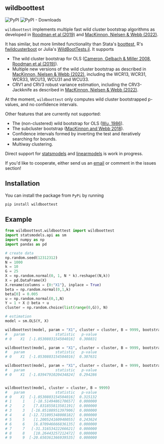 ## wildboottest

![PyPI](https://img.shields.io/pypi/v/wildboottest?label=pypi%20package)
![PyPI - Downloads](https://img.shields.io/pypi/dm/wildboottest)

`wildboottest` implements multiple fast wild cluster
bootstrap algorithms as developed in [Roodman et al
(2019)](https://econpapers.repec.org/paper/qedwpaper/1406.htm) and
[MacKinnon, Nielsen & Webb
(2022)](https://www.econ.queensu.ca/sites/econ.queensu.ca/files/wpaper/qed_wp_1485.pdf).

It has similar, but more limited functionality than Stata's [boottest](), R's [fwildcusterboot]() or Julia's [WildBootTests.jl](). It supports

-   The wild cluster bootstrap for OLS ([Cameron, Gelbach & Miller 2008](https://direct.mit.edu/rest/article-abstract/90/3/414/57731/Bootstrap-Based-Improvements-for-Inference-with),
    [Roodman et al (2019)](https://econpapers.repec.org/paper/qedwpaper/1406.htm)).
-   Multiple new versions of the wild cluster bootstrap as described in
    [MacKinnon, Nielsen & Webb (2022)](https://www.econ.queensu.ca/sites/econ.queensu.ca/files/wpaper/qed_wp_1485.pdf), including the WCR13, WCR31, WCR33,
    WCU13, WCU31 and WCU33.
-   CRV1 and CRV3 robust variance estimation, including the CRV3-Jackknife as 
    described in [MacKinnon, Nielsen & Webb (2022)](https://arxiv.org/pdf/2205.03288.pdf).
    
At the moment, `wildboottest` only computes wild cluster bootstrapped p-values, and no confidence intervals. 

Other features that are currently not supported: 

- The (non-clustered) wild bootstrap for OLS ([Wu, 1986](https://projecteuclid.org/journals/annals-of-statistics/volume-14/issue-4/Jackknife-Bootstrap-and-Other-Resampling-Methods-in-Regression-Analysis/10.1214/aos/1176350142.full)).
-   The subcluster bootstrap ([MacKinnon and Webb 2018](https://academic.oup.com/ectj/article-abstract/21/2/114/5078969?login=false)).
-   Confidence intervals formed by inverting the test and iteratively
    searching for bounds.
-   Multiway clustering.


Direct support for [statsmodels](https://github.com/statsmodels/statsmodels) and 
[linearmodels](https://github.com/bashtage/linearmodels) is work in progress.

If you'd like to cooperate, either send us an 
[email](alexander-fischer1801@t-online.de) or comment in the issues section!


## Installation 

You can install the package from `PyPi` by running 

```bash
pip install wildboottest
```

## Example 

```python
from wildboottest.wildboottest import wildboottest
import statsmodels.api as sm
import numpy as np
import pandas as pd

# create data
np.random.seed(12312312)
N = 1000
k = 10
G = 25
X = np.random.normal(0, 1, N * k).reshape((N,k))
X = pd.DataFrame(X)
X.rename(columns = {0:"X1"}, inplace = True)
beta = np.random.normal(0,1,k)
beta[0] = 0.005
u = np.random.normal(0,1,N)
Y = 1 + X @ beta + u
cluster = np.random.choice(list(range(0,G)), N)

# estimation
model = sm.OLS(Y, X)

wildboottest(model, param = "X1", cluster = cluster, B = 9999, bootstrap_type = "11")
#   param              statistic   p-value
# 0    X1  [-1.0530803154504016]  0.308831

wildboottest(model, param = "X1", cluster = cluster, B = 9999, bootstrap_type = "31")
#   param              statistic   p-value
# 0    X1  [-1.0530803154504016]  0.307631

wildboottest(model, param = "X1", cluster = cluster, B = 9999, bootstrap_type = "33")
#   param              statistic   p-value
# 0    X1  [-1.0394791020434824]  0.294286


wildboottest(model, cluster = cluster, B = 9999)
#   param              statistic   p-value
# 0    X1  [-1.0530803154504016]  0.315132
# 1     1    [-18.5149486170657]  0.000000
# 2     2    [7.831855813581191]  0.000000
# 3     3   [-16.85188951397906]  0.000000
# 4     4  [-12.721095348008182]  0.000000
# 5     5    [1.200524160940055]  0.243624
# 6     6    [6.870946666836135]  0.000000
# 7     7   [-31.31653422266621]  0.000000
# 8     8    [10.26443257212472]  0.000000
# 9     9  [-20.650361366939535]  0.000000
```

